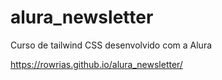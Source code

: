 # alura_newsletter

Curso de tailwind CSS desenvolvido com a Alura

https://rowrias.github.io/alura_newsletter/
